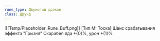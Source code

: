 ```yaml
---
rune_type: Двуногий дракон
class: Друид
---
```

![[Temp/Placeholder_Rune_Buff.png]]
[Тип М: Тоска] Шанс срабатывания эффекта "Грызня" Скарабея яда +{0}%, урон +{1}%
